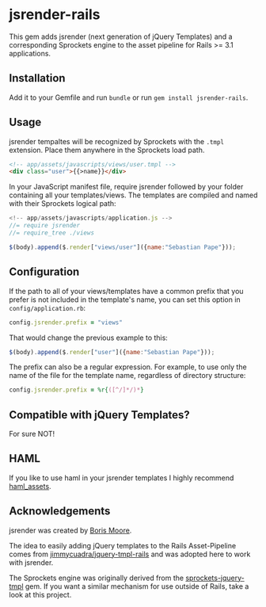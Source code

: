 # jsrender-rails

This gem adds jsrender (next generation of jQuery Templates) and a corresponding Sprockets engine to the asset pipeline for Rails >= 3.1 applications.

## Installation

Add it to your Gemfile and run `bundle` or run `gem install jsrender-rails`.

## Usage

jsrender tempaltes will be recognized by Sprockets with the `.tmpl` extension. Place them anywhere in the Sprockets load path.

```html
<!-- app/assets/javascripts/views/user.tmpl -->
<div class="user">{{>name}}</div>
```

In your JavaScript manifest file, require jsrender followed by your folder containing all your templates/views. The templates are compiled and named with their Sprockets logical path:

```javascript
<!-- app/assets/javascripts/application.js -->
//= require jsrender
//= require_tree ./views

$(body).append($.render["views/user"]({name:"Sebastian Pape"}));
```

## Configuration

If the path to all of your views/templates have a common prefix that you prefer is not included in the template's name, you can set this option in `config/application.rb`:

```ruby
config.jsrender.prefix = "views"
```

That would change the previous example to this:

```javascript
$(body).append($.render["user"]({name:"Sebastian Pape"}));
```

The prefix can also be a regular expression. For example, to use only the name of the file for the template name, regardless of directory structure:

```ruby
config.jsrender.prefix = %r{([^/]*/)*}
```

## Compatible with jQuery Templates?

For sure NOT!

## HAML

If you like to use haml in your jsrender templates I highly recommend [haml_assets](https://github.com/infbio/haml_assets).

## Acknowledgements

jsrender was created by [Boris Moore](https://github.com/BorisMoore).

The idea to easily adding jQuery templates to the Rails Asset-Pipeline comes from [jimmycuadra/jquery-tmpl-rails](https://github.com/jimmycuadra/jquery-tmpl-rails) and was adopted here to work with jsrender.

The Sprockets engine was originally derived from the [sprockets-jquery-tmpl](https://github.com/rdy/sprockets-jquery-tmpl) gem. If you want a similar mechanism for use outside of Rails, take a look at this project.
